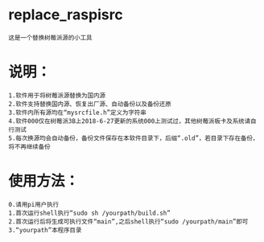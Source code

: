 # replace_raspisrc
	这是一个替换树莓派源的小工具  
# 说明：  
	1.软件用于将树莓派源替换为国内源  
	2.软件支持替换国内源、恢复出厂源、自动备份以及备份还原  
	3.软件内所有源均在“mysrcfile.h”定义为字符串  
	4.软件000仅在树莓派3B上2018-6-27更新的系统000上测试过，其他树莓派板卡及系统请自行测试  
	5.每次换源均会自动备份，备份文件保存在本软件目录下，后缀“.old”，若目录下存在备份，将不再继续备份  
# 使用方法：  
	0.请用pi用户执行  
	1.首次运行shell执行“sudo sh /yourpath/build.sh”  
	2.首次运行后将生成可执行文件“main”,之后shell执行“sudo /yourpath/main”即可  
	3.“yourpath”本程序目录  
